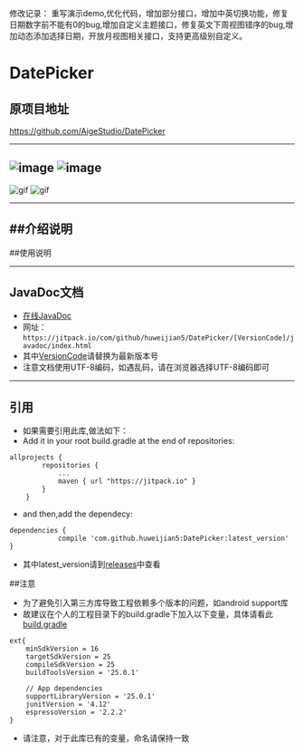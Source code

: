 修改记录：
重写演示demo,优化代码，增加部分接口，增加中英切换功能，修复日期数字前不能有0的bug,增加自定义主题接口，修复英文下周视图错序的bug,增加动态添加选择日期，开放月视图相关接口，支持更高级别自定义。




# DatePicker

## 原项目地址
https://github.com/AigeStudio/DatePicker

---
![image](https://github.com/huweijian5/DatePicker/blob/master/screenshot/BG.jpg)
![image](https://github.com/huweijian5/DatePicker/blob/master/screenshot/DecorExample.jpg)
----
![gif](https://github.com/huweijian5/DatePicker/blob/master/screenshot/dp.gif)
![gif](https://github.com/huweijian5/DatePicker/blob/master/screenshot/PreviewGif.gif)

---
##介绍说明
---
##使用说明


---
## JavaDoc文档

* [在线JavaDoc](https://jitpack.io/com/github/huweijian5/DatePicker/1.0.0/javadoc/index.html)
* 网址：`https://jitpack.io/com/github/huweijian5/DatePicker/[VersionCode]/javadoc/index.html`
* 其中[VersionCode](https://github.com/huweijian5/DatePicker/releases)请替换为最新版本号
* 注意文档使用UTF-8编码，如遇乱码，请在浏览器选择UTF-8编码即可

---
## 引用

* 如果需要引用此库,做法如下：
* Add it in your root build.gradle at the end of repositories:
```
allprojects {
		repositories {
			...
			maven { url "https://jitpack.io" }
		}
	}
```	
* and then,add the dependecy:
```
dependencies {
	        compile 'com.github.huweijian5:DatePicker:latest_version'
}
```
* 其中latest_version请到[releases](https://github.com/huweijian5/DatePicker/releases)中查看

##注意
* 为了避免引入第三方库导致工程依赖多个版本的问题，如android support库
* 故建议在个人的工程目录下的build.gradle下加入以下变量，具体请看此[build.gradle](https://github.com/huweijian5/DatePicker/blob/master/build.gradle)
```
ext{
    minSdkVersion = 16
    targetSdkVersion = 25
    compileSdkVersion = 25
    buildToolsVersion = '25.0.1'

    // App dependencies
    supportLibraryVersion = '25.0.1'
    junitVersion = '4.12'
    espressoVersion = '2.2.2'
}
```	
* 请注意，对于此库已有的变量，命名请保持一致



